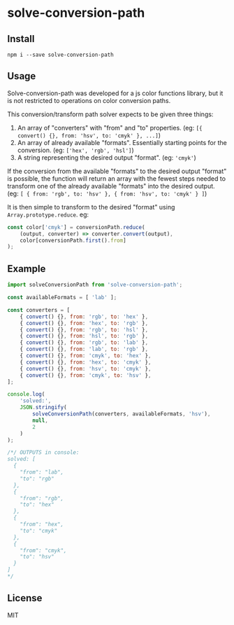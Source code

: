 # solve-conversion-path

## Install

```
npm i --save solve-conversion-path
```

## Usage

Solve-conversion-path was developed for a js color functions library, but it is not
restricted to operations on color conversion paths.

This conversion/transform path solver expects to be given three things:

1. An array of "converters" with "from" and "to" properties. (eg: `[{ convert() {}, from: 'hsv', to: 'cmyk' }, ...]`)
2. An array of already available "formats". Essentially starting points for the conversion. (eg: `['hex', 'rgb', 'hsl']`)
3. A string representing the desired output "format". (eg: `'cmyk'`)

If the conversion from the available "formats" to the desired output "format" is possible, the function
will return an array with the fewest steps needed to transform one of the already available "formats"
into the desired output. (eg: `[ { from: 'rgb', to: 'hsv' }, { from: 'hsv', to: 'cmyk' } ]`)

It is then simple to transform to the desired "format" using `Array.prototype.reduce`. eg:

```javascript
const color['cmyk'] = conversionPath.reduce(
	(output, converter) => converter.convert(output),
	color[conversionPath.first().from]
);
```

## Example

```javascript
import solveConversionPath from 'solve-conversion-path';

const availableFormats = [ 'lab' ];

const converters = [
	{ convert() {}, from: 'rgb', to: 'hex' },
	{ convert() {}, from: 'hex', to: 'rgb' },
	{ convert() {}, from: 'rgb', to: 'hsl' },
	{ convert() {}, from: 'hsl', to: 'rgb' },
	{ convert() {}, from: 'rgb', to: 'lab' },
	{ convert() {}, from: 'lab', to: 'rgb' },
	{ convert() {}, from: 'cmyk', to: 'hex' },
	{ convert() {}, from: 'hex', to: 'cmyk' },
	{ convert() {}, from: 'hsv', to: 'cmyk' },
	{ convert() {}, from: 'cmyk', to: 'hsv' },
];

console.log(
	'solved:',
	JSON.stringify(
		solveConversionPath(converters, availableFormats, 'hsv'),
		null,
		2
	)
);

/*/ OUTPUTS in console:
solved: [
  {
    "from": "lab",
    "to": "rgb"
  },
  {
    "from": "rgb",
    "to": "hex"
  },
  {
    "from": "hex",
    "to": "cmyk"
  },
  {
    "from": "cmyk",
    "to": "hsv"
  }
]
*/
```

## License

MIT
